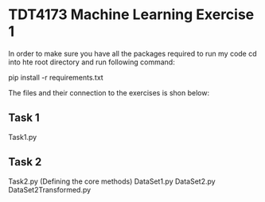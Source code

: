 
# TDT4173 Machine Learning Exercise 1 #
In order to make sure you have all the packages required to run my code cd into hte root directory and run following command:

pip install -r requirements.txt

The files and their connection to the exercises is shon below:

## Task 1 ##
Task1.py

## Task 2 ##
Task2.py (Defining the core methods)
DataSet1.py
DataSet2.py
DataSet2Transformed.py
